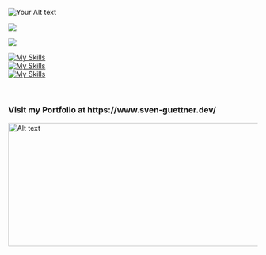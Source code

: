 
<!---
S-Guettner-Dev/S-Guettner-Dev is a ✨ special ✨ repository because its `README.md` (this file) appears on your GitHub profile.
You can click the Preview link to take a look at your changes.
--->

<!--typing hello -->





![Your Alt text](https://user-images.githubusercontent.com/74038190/212284158-e840e285-664b-44d7-b79b-e264b5e54825.gif)



![](http://github-profile-summary-cards.vercel.app/api/cards/most-commit-language?username=S-Guettner&theme=highcontrast)

![](http://github-profile-summary-cards.vercel.app/api/cards/stats?username=S-Guettner&theme=radical)










  

  [![My Skills](https://skillicons.dev/icons?i=html,css,sass,tailwindcss,javascript,typescript,react,next&perline=20)](https://skillicons.dev)
  <br>
  [![My Skills](https://skillicons.dev/icons?i=nodejs,express,mongodb&perline=20)](https://skillicons.dev)
    <br>
  [![My Skills](https://skillicons.dev/icons?i=git,vercel&perline=20)](https://skillicons.dev)




<br>
<h3>Visit my Portfolio at https://www.sven-guettner.dev/</h3>
<img src="https://user-images.githubusercontent.com/74038190/240877480-5f6597b4-ff7c-4415-9272-d95759df842f.gif" alt="Alt text" width="590" height="250">

